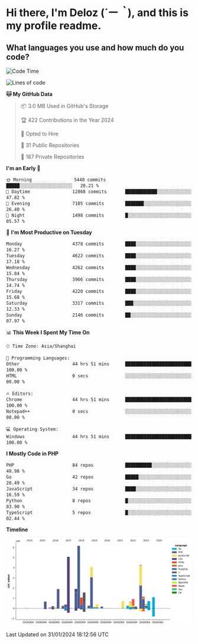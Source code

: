 # **Hi there, I'm Deloz (*´ー｀*), and this is my profile readme.**

## **What languages you use and how much do you code?**

<!--START_SECTION:waka-->
![Code Time](http://img.shields.io/badge/Code%20Time-3%2C273%20hrs%2056%20mins-blue)

![Lines of code](https://img.shields.io/badge/From%20Hello%20World%20I%27ve%20Written-34.7%20million%20lines%20of%20code-blue)

**🐱 My GitHub Data** 

> 📦 3.0 MB Used in GitHub's Storage 
 > 
> 🏆 422 Contributions in the Year 2024
 > 
> 💼 Opted to Hire
 > 
> 📜 31 Public Repositories 
 > 
> 🔑 187 Private Repositories 
 > 
**I'm an Early 🐤** 

```text
🌞 Morning                5440 commits        █████░░░░░░░░░░░░░░░░░░░░   20.21 % 
🌆 Daytime                12868 commits       ████████████░░░░░░░░░░░░░   47.82 % 
🌃 Evening                7105 commits        ███████░░░░░░░░░░░░░░░░░░   26.40 % 
🌙 Night                  1498 commits        █░░░░░░░░░░░░░░░░░░░░░░░░   05.57 % 
```
📅 **I'm Most Productive on Tuesday** 

```text
Monday                   4378 commits        ████░░░░░░░░░░░░░░░░░░░░░   16.27 % 
Tuesday                  4622 commits        ████░░░░░░░░░░░░░░░░░░░░░   17.18 % 
Wednesday                4262 commits        ████░░░░░░░░░░░░░░░░░░░░░   15.84 % 
Thursday                 3966 commits        ████░░░░░░░░░░░░░░░░░░░░░   14.74 % 
Friday                   4220 commits        ████░░░░░░░░░░░░░░░░░░░░░   15.68 % 
Saturday                 3317 commits        ███░░░░░░░░░░░░░░░░░░░░░░   12.33 % 
Sunday                   2146 commits        ██░░░░░░░░░░░░░░░░░░░░░░░   07.97 % 
```


📊 **This Week I Spent My Time On** 

```text
🕑︎ Time Zone: Asia/Shanghai

💬 Programming Languages: 
Other                    44 hrs 51 mins      █████████████████████████   100.00 % 
HTML                     0 secs              ░░░░░░░░░░░░░░░░░░░░░░░░░   00.00 % 

🔥 Editors: 
Chrome                   44 hrs 51 mins      █████████████████████████   100.00 % 
Notepad++                0 secs              ░░░░░░░░░░░░░░░░░░░░░░░░░   00.00 % 

💻 Operating System: 
Windows                  44 hrs 51 mins      █████████████████████████   100.00 % 
```

**I Mostly Code in PHP** 

```text
PHP                      84 repos            ██████████░░░░░░░░░░░░░░░   40.98 % 
Go                       42 repos            █████░░░░░░░░░░░░░░░░░░░░   20.49 % 
JavaScript               34 repos            ████░░░░░░░░░░░░░░░░░░░░░   16.59 % 
Python                   8 repos             █░░░░░░░░░░░░░░░░░░░░░░░░   03.90 % 
TypeScript               5 repos             █░░░░░░░░░░░░░░░░░░░░░░░░   02.44 % 
```



**Timeline**

![Lines of Code chart](https://raw.githubusercontent.com/deloz/deloz/main/assets/bar_graph.png)


 Last Updated on 31/01/2024 18:12:56 UTC
<!--END_SECTION:waka-->
